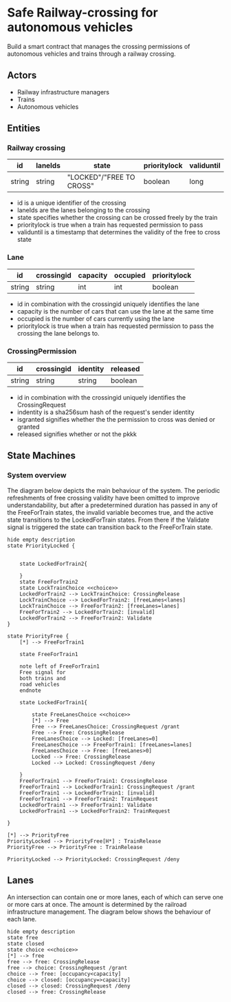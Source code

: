 # Safe Railway-crossing for autonomous vehicles
Build a smart contract that manages the crossing permissions of autonomous vehicles and trains through a railway crossing.
## Actors

* Railway infrastructure managers
* Trains
* Autonomous vehicles

## Entities

### Railway crossing

| id     | laneIds | state                   | prioritylock      | validuntil |
|--------|---------|-------------------------|-------------------|------------|
| string | string  | "LOCKED"/"FREE TO CROSS"| boolean           | long       |

- id is a  unique identifier of the crossing
- laneIds are the lanes belonging to the crossing
- state specifies whether the crossing can be crossed freely by the train
- prioritylock is true when a train has requested permission to pass
- validuntil is a timestamp that determines the validity of the free to cross state

### Lane

| id     | crossingid | capacity | occupied | prioritylock |
|--------|------------|----------|----------|--------------|
| string | string     | int      | int      | boolean      |

- id in combination with the crossingid uniquely identifies the lane
- capacity is the number of cars that can use the lane at the same time
- occupied is the number of cars currently using the lane
- prioritylock is true when a train has requested permission to pass the crossing the lane belongs to.

### CrossingPermission
| id     | crossingid | identity | released |
|--------|------------|----------|----------|
| string | string     | string   | boolean  |

- id in combination with the crossingid uniquely identifies the CrossingRequest
- indentity is a sha256sum hash of the request's sender identity
- isgranted signifies whether the the permission to cross was denied or granted 
- released signifies whether or not the pkkk

## State Machines

### System overview

The diagram below depicts the main behaviour of the system. The 
periodic refreshments of free crossing validity have been omitted to improve understandability,
but after a predetermined duration has passed in any of the FreeForTrain states,
the invalid variable becomes true, and the active state transitions to the LockedForTrain states. 
From there if the Validate signal is triggered the state can transition back to the FreeForTrain state.

```plantuml
hide empty description
state PriorityLocked {
    
    
    state LockedForTrain2{
        
    }
    state FreeForTrain2
    state LockTrainChoice <<choice>>
    LockedForTrain2 --> LockTrainChoice: CrossingRelease
    LockTrainChoice --> LockedForTrain2: [freeLanes<lanes]
    LockTrainChoice --> FreeForTrain2: [freeLanes=lanes]
    FreeForTrain2 --> LockedForTrain2: [invalid]
    LockedForTrain2 --> FreeForTrain2: Validate
}

state PriorityFree {
    [*] --> FreeForTrain1
    
    state FreeForTrain1
    
    note left of FreeForTrain1
    Free signal for
    both trains and
    road vehicles
    endnote
    
    state LockedForTrain1{
    	    
    	state FreeLanesChoice <<choice>>
    	[*] --> Free
    	Free --> FreeLanesChoice: CrossingRequest /grant
    	Free --> Free: CrossingRelease
    	FreeLanesChoice --> Locked: [freeLanes=0]
    	FreeLanesChoice --> FreeForTrain1: [freeLanes=lanes]
    	FreeLanesChoice --> Free: [freeLanes>0]
    	Locked --> Free: CrossingRelease
    	Locked --> Locked: CrossingRequest /deny
        
    }
    FreeForTrain1 --> FreeForTrain1: CrossingRelease
    FreeForTrain1 --> LockedForTrain1: CrossingRequest /grant
    FreeForTrain1 --> LockedForTrain1: [invalid]
    FreeForTrain1 --> FreeForTrain2: TrainRequest
    LockedForTrain1 --> FreeForTrain1: Validate
    LockedForTrain1 --> LockedForTrain2: TrainRequest
        
}

[*] --> PriorityFree
PriorityLocked --> PriorityFree[H*] : TrainRelease
PriorityFree --> PriorityFree : TrainRelease

PriorityLocked --> PriorityLocked: CrossingRequest /deny

````
## Lanes
An intersection can contain one or more lanes, each of which can serve
one or more cars at once. The amount is determined by the railroad infrastructure management. The diagram below shows the behaviour of each lane.

```plantuml
hide empty description
state free
state closed
state choice <<choice>>
[*] --> free
free --> free: CrossingRelease
free --> choice: CrossingRequest /grant
choice --> free: [occupancy<capacity]
choice --> closed: [occupancy=>capacity]
closed --> closed: CrossingRequest /deny
closed --> free: CrossingRelease
```